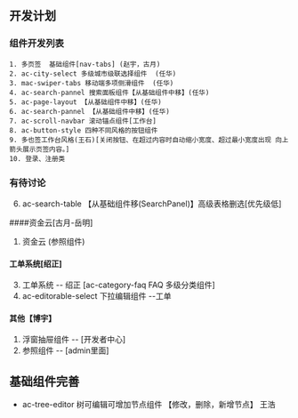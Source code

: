 ## 开发计划

### 组件开发列表
    1. 多页签  基础组件[nav-tabs] (赵宇，古月)
    2. ac-city-select 多级城市级联选择组件  (任华)
    3. mac-swiper-tabs 移动端多项侧滑组件  (任华)
    4. ac-search-pannel 搜索面板组件【从基础组件中移】(任华)
    5. ac-page-layout 【从基础组件中移】(任华)
    6. ac-search-pannel 【从基础组件中移】(任华)
    7. ac-scroll-navbar 滚动锚点组件[工作台]
    8. ac-button-style 四种不同风格的按钮组件 
    9. 多也签工作台风格(王石)[关闭按钮、在超过内容时自动缩小宽度、超过最小宽度出现 向上箭头展示页签内容。]
    10. 登录、注册类
    

### 有待讨论
6. ac-search-table 【从基础组件移(SearchPanel)】高级表格删选[优先级低]

####资金云[古月-岳明]
1. 资金云  (参照组件)

#### 工单系统[绍正]
3. 工单系统 -- 绍正 [ac-category-faq FAQ 多级分类组件]
4. ac-editorable-select 下拉编辑组件  --工单

#### 其他【博宇】
 1. 浮窗抽屉组件 -- [开发者中心]
 2. 参照组件 -- [admin里面]

## 基础组件完善
- ac-tree-editor 树可编辑可增加节点组件   【修改，删除，新增节点】 王浩


